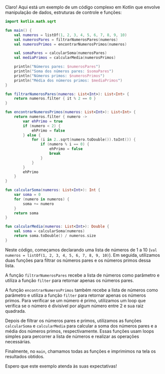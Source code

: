 Claro! Aqui está um exemplo de um código complexo em Kotlin que envolve manipulação de dados, estruturas de controle e funções:

```kotlin
import kotlin.math.sqrt

fun main() {
    val numeros = listOf(1, 2, 3, 4, 5, 6, 7, 8, 9, 10)
    val numerosPares = filtrarNumerosPares(numeros)
    val numerosPrimos = encontrarNumerosPrimos(numeros)

    val somaPares = calcularSoma(numerosPares)
    val mediaPrimos = calcularMedia(numerosPrimos)

    println("Números pares: $numerosPares")
    println("Soma dos números pares: $somaPares")
    println("Números primos: $numerosPrimos")
    println("Média dos números primos: $mediaPrimos")
}

fun filtrarNumerosPares(numeros: List<Int>): List<Int> {
    return numeros.filter { it % 2 == 0 }
}

fun encontrarNumerosPrimos(numeros: List<Int>): List<Int> {
    return numeros.filter { numero ->
        var ehPrimo = true
        if (numero < 2) {
            ehPrimo = false
        } else {
            for (i in 2..sqrt(numero.toDouble()).toInt()) {
                if (numero % i == 0) {
                    ehPrimo = false
                    break
                }
            }
        }
        ehPrimo
    }
}

fun calcularSoma(numeros: List<Int>): Int {
    var soma = 0
    for (numero in numeros) {
        soma += numero
    }
    return soma
}

fun calcularMedia(numeros: List<Int>): Double {
    val soma = calcularSoma(numeros)
    return soma.toDouble() / numeros.size
}
```

Neste código, começamos declarando uma lista de números de 1 a 10 (`val numeros = listOf(1, 2, 3, 4, 5, 6, 7, 8, 9, 10)`). Em seguida, utilizamos duas funções para filtrar os números pares e os números primos dessa lista.

A função `filtrarNumerosPares` recebe a lista de números como parâmetro e utiliza a função `filter` para retornar apenas os números pares.

A função `encontrarNumerosPrimos` também recebe a lista de números como parâmetro e utiliza a função `filter` para retornar apenas os números primos. Para verificar se um número é primo, utilizamos um loop que verifica se o número é divisível por algum número entre 2 e sua raiz quadrada.

Depois de filtrar os números pares e primos, utilizamos as funções `calcularSoma` e `calcularMedia` para calcular a soma dos números pares e a média dos números primos, respectivamente. Essas funções usam loops simples para percorrer a lista de números e realizar as operações necessárias.

Finalmente, no `main`, chamamos todas as funções e imprimimos na tela os resultados obtidos.

Espero que este exemplo atenda às suas expectativas!